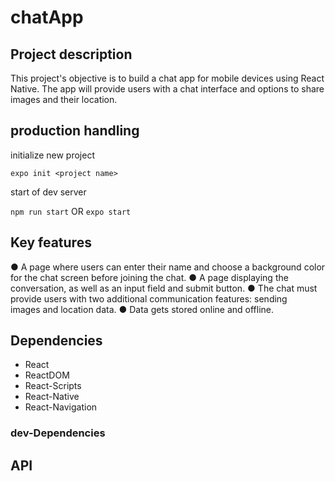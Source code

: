 # chatApp

## Project description

This project's objective is to build a chat app for mobile devices using React Native. The app will
provide users with a chat interface and options to share images and their location.

## production handling

initialize new project

  ``expo init <project name>``

start of dev server

  ``npm run start`` OR ``expo start``

## Key features

● A page where users can enter their name and choose a background color for the chat screen before joining the chat.
● A page displaying the conversation, as well as an input field and submit button.
● The chat must provide users with two additional communication features: sending images and location data.
● Data gets stored online and offline.

## Dependencies

+ React
+ ReactDOM
+ React-Scripts
+ React-Native
+ React-Navigation

### dev-Dependencies

## API
